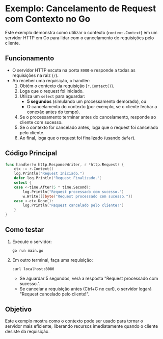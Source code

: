 # Exemplo: Cancelamento de Request com Contexto no Go

Este exemplo demonstra como utilizar o contexto (`context.Context`) em um servidor HTTP em Go para lidar com o cancelamento de requisições pelo cliente.

## Funcionamento

- O servidor HTTP escuta na porta `8080` e responde a todas as requisições na raiz (`/`).
- Ao receber uma requisição, o handler:
  1. Obtém o contexto da requisição (`r.Context()`).
  2. Loga que o request foi iniciado.
  3. Utiliza um `select` para aguardar:
     - **5 segundos** (simulando um processamento demorado), ou
     - O cancelamento do contexto (por exemplo, se o cliente fechar a conexão antes do tempo).
  4. Se o processamento terminar antes do cancelamento, responde ao cliente com sucesso.
  5. Se o contexto for cancelado antes, loga que o request foi cancelado pelo cliente.
  6. Ao final, loga que o request foi finalizado (usando `defer`).

## Código Principal
```go
func handler(w http.ResponseWriter, r *http.Request) {
    ctx := r.Context()
    log.Println("Request Iniciado.")
    defer log.Println("Request Finalizado.")
    select {
    case <-time.After(5 * time.Second):
        log.Println("Request processado com sucesso.")
        w.Write([]byte("Request processado com sucesso."))
    case <-ctx.Done():
        log.Println("Request cancelado pelo cliente!")
    }
}
```

## Como testar
1. Execute o servidor:
   ```sh
   go run main.go
   ```
2. Em outro terminal, faça uma requisição:
   ```sh
   curl localhost:8080
   ```
   - Se aguardar 5 segundos, verá a resposta "Request processado com sucesso.".
   - Se cancelar a requisição antes (Ctrl+C no curl), o servidor logará "Request cancelado pelo cliente!".

## Objetivo
Este exemplo mostra como o contexto pode ser usado para tornar o servidor mais eficiente, liberando recursos imediatamente quando o cliente desiste da requisição. 